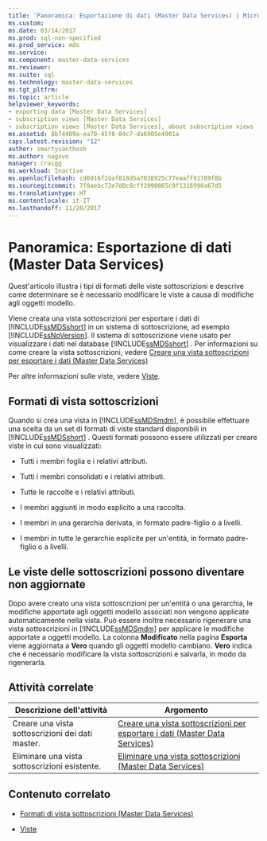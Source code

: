 ```yaml
---
title: 'Panoramica: Esportazione di dati (Master Data Services) | Microsoft Docs'
ms.custom: 
ms.date: 03/14/2017
ms.prod: sql-non-specified
ms.prod_service: mds
ms.service: 
ms.component: master-data-services
ms.reviewer: 
ms.suite: sql
ms.technology: master-data-services
ms.tgt_pltfrm: 
ms.topic: article
helpviewer_keywords:
- exporting data [Master Data Services]
- subscription views [Master Data Services]
- subscription views [Master Data Services], about subscription views
ms.assetid: 8b74409a-ea70-45f8-84c7-da6905e4901a
caps.latest.revision: "12"
author: smartysanthosh
ms.author: nagavo
manager: craigg
ms.workload: Inactive
ms.openlocfilehash: cd6016f2daf818d5a7038925c77eaaff91789f8b
ms.sourcegitcommit: 7f8aebc72e7d0c8cff3990865c9f1316996a67d5
ms.translationtype: HT
ms.contentlocale: it-IT
ms.lasthandoff: 11/20/2017
---
```

# <a name="overview-exporting-data-master-data-services"></a>Panoramica: Esportazione di dati (Master Data Services)
  Quest'articolo illustra i tipi di formati delle viste sottoscrizioni e descrive come determinare se è necessario modificare le viste a causa di modifiche agli oggetti modello.  
  
 Viene creata una vista sottoscrizioni per esportare i dati di [!INCLUDE[ssMDSshort](../includes/ssmdsshort-md.md)] in un sistema di sottoscrizione, ad esempio [!INCLUDE[ssNoVersion](../includes/ssnoversion-md.md)]. Il sistema di sottoscrizione viene usato per visualizzare i dati nel database [!INCLUDE[ssMDSshort](../includes/ssmdsshort-md.md)] .  Per informazioni su come creare la vista sottoscrizioni, vedere [Creare una vista sottoscrizioni per esportare i dati &#40;Master Data Services&#41;](../master-data-services/create-a-subscription-view-to-export-data-master-data-services.md)  
  
 Per altre informazioni sulle viste, vedere [Viste](../relational-databases/views/views.md).  
  
## <a name="subscription-view-formats"></a>Formati di vista sottoscrizioni  
 Quando si crea una vista in [!INCLUDE[ssMDSmdm](../includes/ssmdsmdm-md.md)], è possibile effettuare una scelta da un set di formati di viste standard disponibili in [!INCLUDE[ssMDSshort](../includes/ssmdsshort-md.md)] . Questi formati possono essere utilizzati per creare viste in cui sono visualizzati:  
  
-   Tutti i membri foglia e i relativi attributi.  
  
-   Tutti i membri consolidati e i relativi attributi.  
  
-   Tutte le raccolte e i relativi attributi.  
  
-   I membri aggiunti in modo esplicito a una raccolta.  
  
-   I membri in una gerarchia derivata, in formato padre-figlio o a livelli.  
  
-   I membri in tutte le gerarchie esplicite per un'entità, in formato padre-figlio o a livelli.  
  
## <a name="subscription-views-can-become-out-of-date"></a>Le viste delle sottoscrizioni possono diventare non aggiornate  
 Dopo avere creato una vista sottoscrizioni per un'entità o una gerarchia, le modifiche apportate agli oggetti modello associati non vengono applicate automaticamente nella vista. Può essere inoltre necessario rigenerare una vista sottoscrizioni in [!INCLUDE[ssMDSmdm](../includes/ssmdsmdm-md.md)] per applicare le modifiche apportate a oggetti modello. La colonna **Modificato** nella pagina **Esporta** viene aggiornata a **Vero** quando gli oggetti modello cambiano. **Vero** indica che è necessario modificare la vista sottoscrizioni e salvarla, in modo da rigenerarla.  
  
## <a name="related-tasks"></a>Attività correlate  
  
|Descrizione dell'attività|Argomento|  
|----------------------|-----------|  
|Creare una vista sottoscrizioni dei dati master.|[Creare una vista sottoscrizioni per esportare i dati &#40;Master Data Services&#41;](../master-data-services/create-a-subscription-view-to-export-data-master-data-services.md)|  
|Eliminare una vista sottoscrizioni esistente.|[Eliminare una vista sottoscrizioni &#40;Master Data Services&#41;](../master-data-services/delete-a-subscription-view-master-data-services.md)|  
  
## <a name="related-content"></a>Contenuto correlato  
  
-   [Formati di vista sottoscrizioni &#40;Master Data Services&#41;](../master-data-services/subscription-view-formats-master-data-services.md)  
  
-   [Viste](../relational-databases/views/views.md)  
  
  
